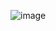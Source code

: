 ![image](https://github.com/Rahul-chaurasiya/Leetcode-Practice-Problem/assets/77222540/e9088d25-9cdc-41ac-a844-61bd55009d44)
